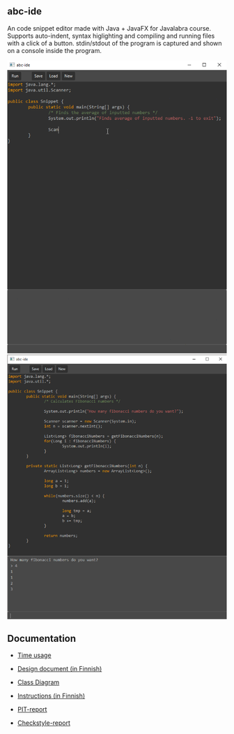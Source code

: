 ## abc-ide
An code snippet editor made with Java + JavaFX for Javalabra course.
Supports auto-indent, syntax higlighting and compiling and running files with a click of a button. stdin/stdout of the program is captured and shown on a console inside the program.

![demo gif](dokumentaatio/demo_video.gif)
![screenshot](dokumentaatio/screenshot.png)

## Documentation
- [Time usage](/dokumentaatio/tuntikirjaus.md)
- [Design document (in Finnish)](/dokumentaatio/aihemäärittely.md)
- [Class Diagram](/dokumentaatio/luokkakaavio.png)  
- [Instructions (in Finnish)](/dokumentaatio/kayttoohje.md)

- [PIT-report](https://htmlpreview.github.io/?https://github.com/JaakkoLipsanen/abc-ide/blob/master/dokumentaatio/pit-raportti/index.html)
- [Checkstyle-report](https://htmlpreview.github.io/?https://github.com/JaakkoLipsanen/abc-ide/blob/master/dokumentaatio/checkstyle-raportti/checkstyle.html)
